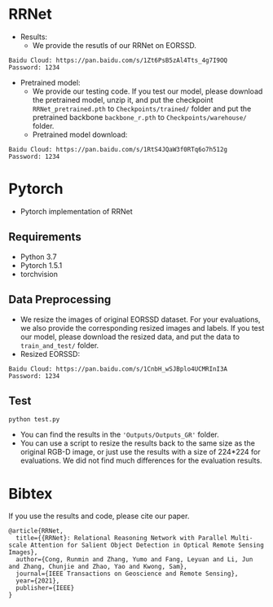 # RRNet
* Results:
  - We provide the resutls of our RRNet on EORSSD. 
```
Baidu Cloud: https://pan.baidu.com/s/1Zt6PsB5zAl4Tts_4g7I9OQ  Password: 1234
```
* Pretrained model:
  - We provide our testing code. If you test our model, please download the pretrained model, unzip it, and put the checkpoint `RRNet_pretrained.pth` to `Checkpoints/trained/` folder 
  and put the pretrained backbone `backbone_r.pth` to `Checkpoints/warehouse/` folder.
  - Pretrained model download:
```
Baidu Cloud: https://pan.baidu.com/s/1RtS4JQaW3f0RTq6o7h512g  Password: 1234
```

# Pytorch
* Pytorch implementation of RRNet

## Requirements

* Python 3.7
* Pytorch 1.5.1
* torchvision

## Data Preprocessing
* We resize the images of original EORSSD dataset. For your evaluations, we also provide the corresponding resized images and labels. 
If you test our model, please download the resized data, and put the data to `train_and_test/` folder.
* Resized EORSSD:
```
Baidu Cloud: https://pan.baidu.com/s/1CnbH_wSJBplo4UCMRInI3A  Password: 1234
```

## Test
```
python test.py
```

* You can find the results in the `'Outputs/Outputs_GR'` folder.
* You can use a script to resize the results back to the same size as the original RGB-D image,  or just use the results with a size of 224*224 for evaluations. 
We did not find much differences for the evaluation results.

# Bibtex
If you use the results and code, please cite our paper.
```
@article{RRNet,
  title={{RRNet}: Relational Reasoning Network with Parallel Multi-scale Attention for Salient Object Detection in Optical Remote Sensing Images},
  author={Cong, Runmin and Zhang, Yumo and Fang, Leyuan and Li, Jun and Zhang, Chunjie and Zhao, Yao and Kwong, Sam},
  journal={IEEE Transactions on Geoscience and Remote Sensing},
  year={2021},
  publisher={IEEE}
}
```
